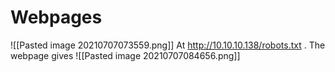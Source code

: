 # Webpages
![[Pasted image 20210707073559.png]]
At http://10.10.10.138/robots.txt . The webpage gives
![[Pasted image 20210707084656.png]]